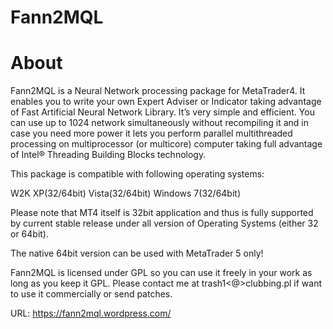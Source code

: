 # Fann2MQL

# About
Fann2MQL is a Neural Network processing package for MetaTrader4.  It enables you to write your own Expert Adviser or Indicator taking advantage of Fast Artificial Neural Network Library. It’s very simple and efficient. You can use up to 1024 network simultaneously without recompiling it and in case you need more power it lets you perform parallel multithreaded processing on multiprocessor (or multicore) computer taking full advantage of Intel® Threading Building Blocks technology.

This package is compatible with following operating systems:

W2K
XP(32/64bit)
Vista(32/64bit)
Windows 7(32/64bit)

Please note that MT4 itself is 32bit application and thus is fully supported by current stable release under all version of Operating Systems (either 32 or 64bit).

The native 64bit version can be used with MetaTrader 5 only!

Fann2MQL is licensed under GPL so you can use it freely in your work as long as you keep it GPL.
Please contact me at trash1<@>clubbing.pl if want to use it commercially or send patches.

URL: https://fann2mql.wordpress.com/
